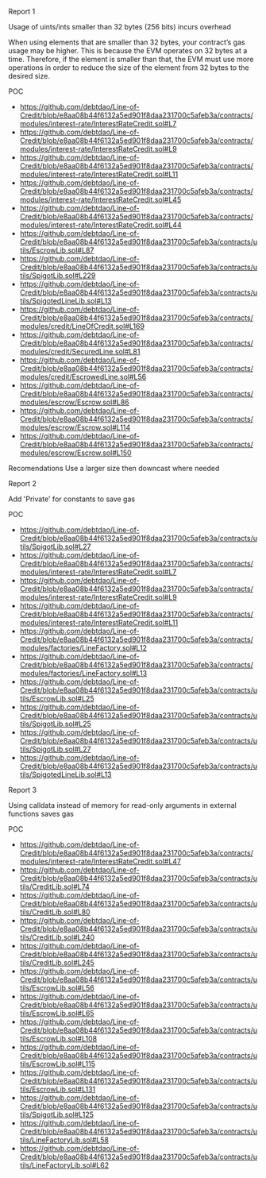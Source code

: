 Report 1

Usage of uints/ints smaller than 32 bytes (256 bits) incurs overhead

When using elements that are smaller than 32 bytes, your contract’s gas usage may be higher. This is because the EVM operates on 32 bytes at a time. Therefore, if the element is smaller than that, the EVM must use more operations in order to reduce the size of the element from 32 bytes to the desired size.

POC
- https://github.com/debtdao/Line-of-Credit/blob/e8aa08b44f6132a5ed901f8daa231700c5afeb3a/contracts/modules/interest-rate/InterestRateCredit.sol#L7
- https://github.com/debtdao/Line-of-Credit/blob/e8aa08b44f6132a5ed901f8daa231700c5afeb3a/contracts/modules/interest-rate/InterestRateCredit.sol#L9
- https://github.com/debtdao/Line-of-Credit/blob/e8aa08b44f6132a5ed901f8daa231700c5afeb3a/contracts/modules/interest-rate/InterestRateCredit.sol#L11
- https://github.com/debtdao/Line-of-Credit/blob/e8aa08b44f6132a5ed901f8daa231700c5afeb3a/contracts/modules/interest-rate/InterestRateCredit.sol#L45
- https://github.com/debtdao/Line-of-Credit/blob/e8aa08b44f6132a5ed901f8daa231700c5afeb3a/contracts/modules/interest-rate/InterestRateCredit.sol#L44
- https://github.com/debtdao/Line-of-Credit/blob/e8aa08b44f6132a5ed901f8daa231700c5afeb3a/contracts/utils/EscrowLib.sol#L87
- https://github.com/debtdao/Line-of-Credit/blob/e8aa08b44f6132a5ed901f8daa231700c5afeb3a/contracts/utils/SpigotLib.sol#L229
- https://github.com/debtdao/Line-of-Credit/blob/e8aa08b44f6132a5ed901f8daa231700c5afeb3a/contracts/utils/SpigotedLineLib.sol#L13
- https://github.com/debtdao/Line-of-Credit/blob/e8aa08b44f6132a5ed901f8daa231700c5afeb3a/contracts/modules/credit/LineOfCredit.sol#L169
- https://github.com/debtdao/Line-of-Credit/blob/e8aa08b44f6132a5ed901f8daa231700c5afeb3a/contracts/modules/credit/SecuredLine.sol#L81
- https://github.com/debtdao/Line-of-Credit/blob/e8aa08b44f6132a5ed901f8daa231700c5afeb3a/contracts/modules/credit/EscrowedLine.sol#L56
- https://github.com/debtdao/Line-of-Credit/blob/e8aa08b44f6132a5ed901f8daa231700c5afeb3a/contracts/modules/escrow/Escrow.sol#L86
- https://github.com/debtdao/Line-of-Credit/blob/e8aa08b44f6132a5ed901f8daa231700c5afeb3a/contracts/modules/escrow/Escrow.sol#L114
- https://github.com/debtdao/Line-of-Credit/blob/e8aa08b44f6132a5ed901f8daa231700c5afeb3a/contracts/modules/escrow/Escrow.sol#L150

Recomendations
Use a larger size then downcast where needed




Report 2

Add 'Private' for constants to save gas

POC
- https://github.com/debtdao/Line-of-Credit/blob/e8aa08b44f6132a5ed901f8daa231700c5afeb3a/contracts/utils/SpigotLib.sol#L27
- https://github.com/debtdao/Line-of-Credit/blob/e8aa08b44f6132a5ed901f8daa231700c5afeb3a/contracts/modules/interest-rate/InterestRateCredit.sol#L7
- https://github.com/debtdao/Line-of-Credit/blob/e8aa08b44f6132a5ed901f8daa231700c5afeb3a/contracts/modules/interest-rate/InterestRateCredit.sol#L9
- https://github.com/debtdao/Line-of-Credit/blob/e8aa08b44f6132a5ed901f8daa231700c5afeb3a/contracts/modules/interest-rate/InterestRateCredit.sol#L11
- https://github.com/debtdao/Line-of-Credit/blob/e8aa08b44f6132a5ed901f8daa231700c5afeb3a/contracts/modules/factories/LineFactory.sol#L12
- https://github.com/debtdao/Line-of-Credit/blob/e8aa08b44f6132a5ed901f8daa231700c5afeb3a/contracts/modules/factories/LineFactory.sol#L13
- https://github.com/debtdao/Line-of-Credit/blob/e8aa08b44f6132a5ed901f8daa231700c5afeb3a/contracts/utils/EscrowLib.sol#L25
- https://github.com/debtdao/Line-of-Credit/blob/e8aa08b44f6132a5ed901f8daa231700c5afeb3a/contracts/utils/SpigotLib.sol#L25
- https://github.com/debtdao/Line-of-Credit/blob/e8aa08b44f6132a5ed901f8daa231700c5afeb3a/contracts/utils/SpigotLib.sol#L27
- https://github.com/debtdao/Line-of-Credit/blob/e8aa08b44f6132a5ed901f8daa231700c5afeb3a/contracts/utils/SpigotedLineLib.sol#L13




Report 3

Using calldata instead of memory for read-only arguments in external functions saves gas

POC
- https://github.com/debtdao/Line-of-Credit/blob/e8aa08b44f6132a5ed901f8daa231700c5afeb3a/contracts/modules/interest-rate/InterestRateCredit.sol#L47
- https://github.com/debtdao/Line-of-Credit/blob/e8aa08b44f6132a5ed901f8daa231700c5afeb3a/contracts/utils/CreditLib.sol#L74
- https://github.com/debtdao/Line-of-Credit/blob/e8aa08b44f6132a5ed901f8daa231700c5afeb3a/contracts/utils/CreditLib.sol#L80
- https://github.com/debtdao/Line-of-Credit/blob/e8aa08b44f6132a5ed901f8daa231700c5afeb3a/contracts/utils/CreditLib.sol#L240
- https://github.com/debtdao/Line-of-Credit/blob/e8aa08b44f6132a5ed901f8daa231700c5afeb3a/contracts/utils/CreditLib.sol#L245
- https://github.com/debtdao/Line-of-Credit/blob/e8aa08b44f6132a5ed901f8daa231700c5afeb3a/contracts/utils/EscrowLib.sol#L56
- https://github.com/debtdao/Line-of-Credit/blob/e8aa08b44f6132a5ed901f8daa231700c5afeb3a/contracts/utils/EscrowLib.sol#L65
- https://github.com/debtdao/Line-of-Credit/blob/e8aa08b44f6132a5ed901f8daa231700c5afeb3a/contracts/utils/EscrowLib.sol#L108
- https://github.com/debtdao/Line-of-Credit/blob/e8aa08b44f6132a5ed901f8daa231700c5afeb3a/contracts/utils/EscrowLib.sol#L115
- https://github.com/debtdao/Line-of-Credit/blob/e8aa08b44f6132a5ed901f8daa231700c5afeb3a/contracts/utils/EscrowLib.sol#L131
- https://github.com/debtdao/Line-of-Credit/blob/e8aa08b44f6132a5ed901f8daa231700c5afeb3a/contracts/utils/SpigotLib.sol#L125
- https://github.com/debtdao/Line-of-Credit/blob/e8aa08b44f6132a5ed901f8daa231700c5afeb3a/contracts/utils/LineFactoryLib.sol#L58
- https://github.com/debtdao/Line-of-Credit/blob/e8aa08b44f6132a5ed901f8daa231700c5afeb3a/contracts/utils/LineFactoryLib.sol#L62


